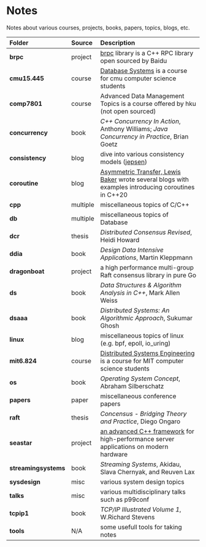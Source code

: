 # Notes

Notes about various courses, projects, books, papers, topics, blogs, etc.

|Folder|Source|Description|
|:-|:-|:-|
|**brpc**|project|[brpc](https://github.com/apache/incubator-brpc/tree/master/docs/cn) library is a C++ RPC library open sourced by Baidu|
|**cmu15.445**|course|[Database Systems](https://15445.courses.cs.cmu.edu/fall2020/) is a course for cmu computer science students|
|**comp7801**|course|Advanced Data Management Topics is a course offered by hku (not open sourced)|
|**concurrency**|book|*C++ Concurrency In Action*, Anthony Williams; *Java Concurrency in Practice*, Brian Goetz|
|**consistency**|blog|dive into various consistency models ([jepsen](https://jepsen.io/))|
|**coroutine**|blog|[Asymmetric Transfer, Lewis Baker](https://lewissbaker.github.io/) wrote several blogs with examples introducing coroutines in C++20|
|**cpp**|multiple|miscellaneous topics of C/C++|
|**db**|multiple|miscellaneous topics of Database|
|**dcr**|thesis|*Distributed Consensus Revised*, Heidi Howard|
|**ddia**|book|*Design Data Intensive Applications*, Martin Kleppmann|
|**dragonboat**|project|a high performance multi-group Raft consensus library in pure Go|
|**ds**|book|*Data Structures & Algorithm Analysis in C++*, Mark Allen Weiss|
|**dsaaa**|book|*Distributed Systems: An Algorithmic Approach*, Sukumar Ghosh|
|**linux**|blog|miscellaneous topics of linux (e.g. bpf, epoll, io_uring)|
|**mit6.824**|course|[Distributed Systems Engineering](https://pdos.csail.mit.edu/6.824/schedule.html) is a course for MIT computer science students|
|**os**|book|*Operating System Concept*, Abraham Silberschatz|
|**papers**|paper|miscellaneous conference papers|
|**raft**|thesis|*Concensus - Bridging Theory and Practice*, Diego Ongaro|
|**seastar**|project|[an advanced C++ framework](http://seastar.io) for high-performance server applications on modern hardware|
|**streamingsystems**|book|*Streaming Systems*, Akidau, Slava Chernyak, and Reuven Lax|
|**sysdesign**|misc|various system design topics|
|**talks**|misc|various multidisciplinary talks such as p99conf|
|**tcpip1**|book|*TCP/IP Illustrated Volume 1*, W.Richard Stevens|
|**tools**|N/A|some usefull tools for taking notes|
